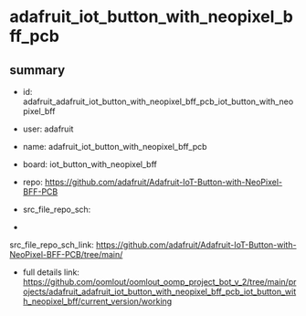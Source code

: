 # adafruit_iot_button_with_neopixel_bff_pcb
 
## summary 
* id: adafruit_adafruit_iot_button_with_neopixel_bff_pcb_iot_button_with_neopixel_bff
* user: adafruit
* name: adafruit_iot_button_with_neopixel_bff_pcb
* board: iot_button_with_neopixel_bff
* repo: https://github.com/adafruit/Adafruit-IoT-Button-with-NeoPixel-BFF-PCB



* src_file_repo_sch: 
*
 src_file_repo_sch_link: https://github.com/adafruit/Adafruit-IoT-Button-with-NeoPixel-BFF-PCB/tree/main/
* full details link: https://github.com/oomlout/oomlout_oomp_project_bot_v_2/tree/main/projects/adafruit_adafruit_iot_button_with_neopixel_bff_pcb_iot_button_with_neopixel_bff/current_version/working  






